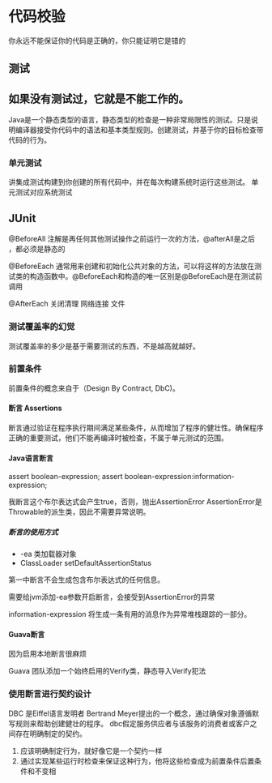 # 代码校验

你永远不能保证你的代码是正确的，你只能证明它是错的

## 测试

## 如果没有测试过，它就是不能工作的。

Java是一个静态类型的语言，静态类型的检查是一种非常局限性的测试。只是说明编译器接受你代码中的语法和基本类型规则。创建测试，并基于你的目标检查带代码的行为。

### 单元测试

讲集成测试构建到你创建的所有代码中，并在每次构建系统时运行这些测试。
单元测试对应系统测试

## JUnit

@BeforeAll 注解是再任何其他测试操作之前运行一次的方法，@afterAll是之后 ，都必须是静态的

@BeforeEach 通常用来创建和初始化公共对象的方法，可以将这样的方法放在测试类的构造函数中。@BeforeEach和构造的唯一区别是@BeforeEach是在测试前调用

@AfterEach 关闭清理 网络连接 文件 


### 测试覆盖率的幻觉

测试覆盖率的多少是基于需要测试的东西，不是越高就越好。

### 前置条件

前置条件的概念来自于（Design By Contract, DbC)。

#### 断言 Assertions

断言通过验证在程序执行期间满足某些条件，从而增加了程序的健壮性。确保程序正确的重要测试，他们不能再编译时被检查，不属于单元测试的范围。

#### Java语言断言

assert boolean-expression;
assert boolean-expression:information-expression;

我断言这个布尔表达式会产生true，否则，抛出AssertionError
AssertionError是Throwable的派生类，因此不需要异常说明。

##### 断言的使用方式 
* -ea 类加载器对象
* ClassLoader setDefaultAssertionStatus

第一中断言不会生成包含布尔表达式的任何信息。

需要给jvm添加-ea参数开启断言，会接受到AssertionError的异常

information-expression 将生成一条有用的消息作为异常堆栈跟踪的一部分。

#### Guava断言

因为启用本地断言很麻烦

Guava 团队添加一个始终启用的Verify类，静态导入Verify犯法

### 使用断言进行契约设计

DBC 是Eiffel语言发明者 Bertrand Meyer提出的一个概念，通过确保对象遵循默写规则来帮助创建健壮的程序。
dbc假定服务供应者与该服务的消费者或客户之间存在明确制定的契约。

1. 应该明确制定行为，就好像它是一个契约一样
2. 通过实现某些运行时检查来保证这种行为，他将这些检查成为前置条件后置条件和不变相

